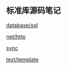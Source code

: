 标准库源码笔记
------------------

[database/sql](d/database/sql)

[net/http](n/net_http.md)

[sync](s/sync.md)

[text/template](t/text_template.md)
